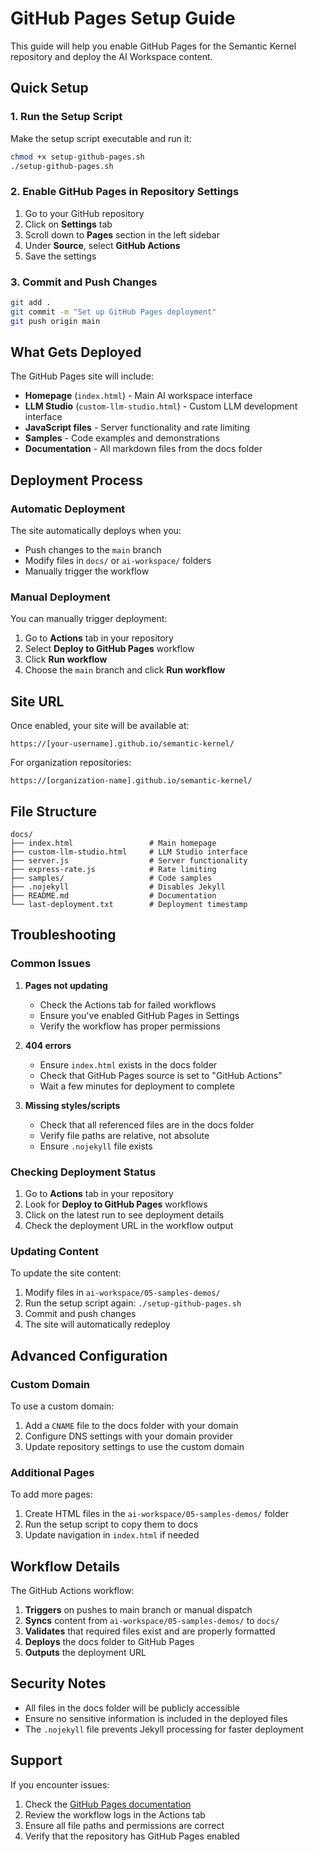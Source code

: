 # GitHub Pages Setup Guide

This guide will help you enable GitHub Pages for the Semantic Kernel repository and deploy the AI Workspace content.

## Quick Setup

### 1. Run the Setup Script

Make the setup script executable and run it:

```bash
chmod +x setup-github-pages.sh
./setup-github-pages.sh
```

### 2. Enable GitHub Pages in Repository Settings

1. Go to your GitHub repository
2. Click on **Settings** tab
3. Scroll down to **Pages** section in the left sidebar
4. Under **Source**, select **GitHub Actions**
5. Save the settings

### 3. Commit and Push Changes

```bash
git add .
git commit -m "Set up GitHub Pages deployment"
git push origin main
```

## What Gets Deployed

The GitHub Pages site will include:

- **Homepage** (`index.html`) - Main AI workspace interface
- **LLM Studio** (`custom-llm-studio.html`) - Custom LLM development interface  
- **JavaScript files** - Server functionality and rate limiting
- **Samples** - Code examples and demonstrations
- **Documentation** - All markdown files from the docs folder

## Deployment Process

### Automatic Deployment

The site automatically deploys when you:
- Push changes to the `main` branch
- Modify files in `docs/` or `ai-workspace/` folders
- Manually trigger the workflow

### Manual Deployment

You can manually trigger deployment:
1. Go to **Actions** tab in your repository
2. Select **Deploy to GitHub Pages** workflow  
3. Click **Run workflow**
4. Choose the `main` branch and click **Run workflow**

## Site URL

Once enabled, your site will be available at:
```
https://[your-username].github.io/semantic-kernel/
```

For organization repositories:
```
https://[organization-name].github.io/semantic-kernel/
```

## File Structure

```
docs/
├── index.html                 # Main homepage
├── custom-llm-studio.html     # LLM Studio interface
├── server.js                  # Server functionality
├── express-rate.js            # Rate limiting
├── samples/                   # Code samples
├── .nojekyll                  # Disables Jekyll
├── README.md                  # Documentation
└── last-deployment.txt        # Deployment timestamp
```

## Troubleshooting

### Common Issues

1. **Pages not updating**
   - Check the Actions tab for failed workflows
   - Ensure you've enabled GitHub Pages in Settings
   - Verify the workflow has proper permissions

2. **404 errors**
   - Ensure `index.html` exists in the docs folder
   - Check that GitHub Pages source is set to "GitHub Actions"
   - Wait a few minutes for deployment to complete

3. **Missing styles/scripts**
   - Check that all referenced files are in the docs folder
   - Verify file paths are relative, not absolute
   - Ensure `.nojekyll` file exists

### Checking Deployment Status

1. Go to **Actions** tab in your repository
2. Look for **Deploy to GitHub Pages** workflows
3. Click on the latest run to see deployment details
4. Check the deployment URL in the workflow output

### Updating Content

To update the site content:

1. Modify files in `ai-workspace/05-samples-demos/`
2. Run the setup script again: `./setup-github-pages.sh`
3. Commit and push changes
4. The site will automatically redeploy

## Advanced Configuration

### Custom Domain

To use a custom domain:

1. Add a `CNAME` file to the docs folder with your domain
2. Configure DNS settings with your domain provider
3. Update repository settings to use the custom domain

### Additional Pages

To add more pages:

1. Create HTML files in the `ai-workspace/05-samples-demos/` folder
2. Run the setup script to copy them to docs
3. Update navigation in `index.html` if needed

## Workflow Details

The GitHub Actions workflow:

1. **Triggers** on pushes to main branch or manual dispatch
2. **Syncs** content from `ai-workspace/05-samples-demos/` to `docs/`
3. **Validates** that required files exist and are properly formatted
4. **Deploys** the docs folder to GitHub Pages
5. **Outputs** the deployment URL

## Security Notes

- All files in the docs folder will be publicly accessible
- Ensure no sensitive information is included in the deployed files
- The `.nojekyll` file prevents Jekyll processing for faster deployment

## Support

If you encounter issues:

1. Check the [GitHub Pages documentation](https://docs.github.com/en/pages)
2. Review the workflow logs in the Actions tab
3. Ensure all file paths and permissions are correct
4. Verify that the repository has GitHub Pages enabled
